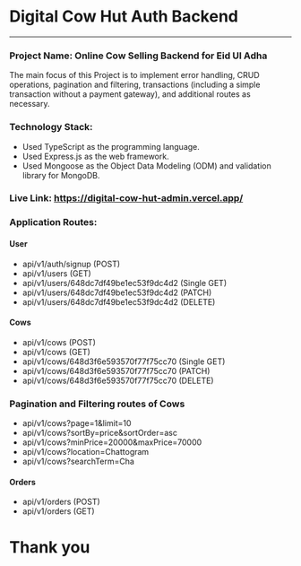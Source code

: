 # Digital Cow Hut Auth Backend

<hr>

### Project Name: Online Cow Selling Backend for Eid Ul Adha

The main focus of this Project is to implement error handling, CRUD operations, pagination and filtering, transactions (including a simple transaction without a payment gateway), and additional routes as necessary.

### Technology Stack:

- Used TypeScript as the programming language.
- Used Express.js as the web framework.
- Used Mongoose as the Object Data Modeling (ODM) and validation library for MongoDB.

### Live Link: https://digital-cow-hut-admin.vercel.app/

### Application Routes:

#### User

- api/v1/auth/signup (POST)
- api/v1/users (GET)
- api/v1/users/648dc7df49be1ec53f9dc4d2 (Single GET)
- api/v1/users/648dc7df49be1ec53f9dc4d2 (PATCH)
- api/v1/users/648dc7df49be1ec53f9dc4d2 (DELETE)

#### Cows

- api/v1/cows (POST)
- api/v1/cows (GET)
- api/v1/cows/648d3f6e593570f77f75cc70 (Single GET)
- api/v1/cows/648d3f6e593570f77f75cc70 (PATCH)
- api/v1/cows/648d3f6e593570f77f75cc70 (DELETE)

### Pagination and Filtering routes of Cows

- api/v1/cows?page=1&limit=10
- api/v1/cows?sortBy=price&sortOrder=asc
- api/v1/cows?minPrice=20000&maxPrice=70000
- api/v1/cows?location=Chattogram
- api/v1/cows?searchTerm=Cha

#### Orders

- api/v1/orders (POST)
- api/v1/orders (GET)

# Thank you
